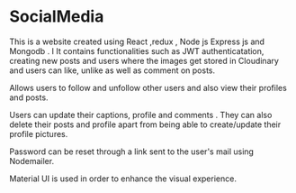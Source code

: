# SocialMedia
This is a website created using React ,redux , Node js Express js and Mongodb .
I
It contains functionalities such as JWT authenticatation, creating new posts and users where the images get stored in Cloudinary and users can like, unlike as well as comment on posts.

Allows users to follow and unfollow other users and also view their profiles and posts.

Users can update their captions, profile and comments . They can also delete their posts and profile apart from being able to create/update their profile pictures.

Password can be reset through a link sent to the user's mail using Nodemailer.

Material UI is used in order to enhance the visual experience.
